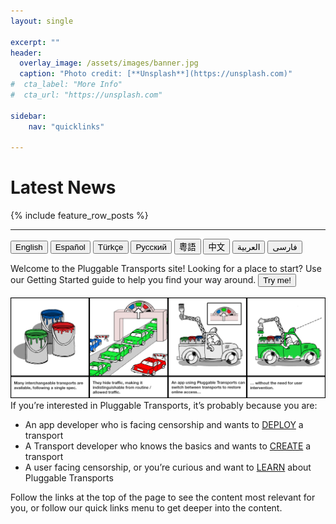 ```yaml
---
layout: single

excerpt: ""
header:
  overlay_image: /assets/images/banner.jpg
  caption: "Photo credit: [**Unsplash**](https://unsplash.com)"
#  cta_label: "More Info"
#  cta_url: "https://unsplash.com"

sidebar:
    nav: "quicklinks"

---
```


# Latest News

{% include feature_row_posts %}

---

<button onclick="langChange_en()">English</button>
<button onclick="langChange_es()">Español</button>
<button onclick="langChange_tr()">Türkçe</button>
<button onclick="langChange_ru()">Русский</button>
<button onclick="langChange_cn()">粵語</button>
<button onclick="langChange_tw()">中文</button>
<button onclick="langChange_ar()">العربية</button>
<button onclick="langChange_fa()">فارسی</button>

<!--Censorship and shutdowns vary from blocking specific websites to blocking or throttling entire types of traffic, like https or VoIP protocols. Pluggable Transports can keep sites and apps working as they are meant to when the network is being interfered with in this way.-->

<div id="langWelcome">Welcome to the Pluggable Transports site! Looking for a place to start? Use our Getting Started guide to help you find your way around.
<button onclick="myGuide_en()">Try me!</button> </div>
<br />

<img id="ptComic" src="/assets/images/comic_en.png">

<div id="langParas">If you’re interested in Pluggable Transports, it’s probably because you are:

  <ul>
    <li>An app developer who is facing censorship and wants to <a href="/implement/">DEPLOY</a> a transport</li>
    <li>A Transport developer who knows the basics and wants to <a href="/build/">CREATE</a> a transport</li>
    <li>A user facing censorship, or you’re curious and want to <a href="/about/">LEARN</a> about Pluggable Transports</li>
  </ul>
  <p>Follow the links at the top of the page to see the content most relevant for you, or follow our quick links menu to get deeper into the content.</p>
</div>

<script>
  function langChange_en() {
       document.getElementById("langWelcome").innerHTML = "Welcome to the Pluggable Transports site! Looking for a place to start? Use our Getting Started guide to help you find your way around. <button onclick=\"myGuide('en')\">Try me!</button>";
       document.getElementById('langParas').innerHTML = "If you’re interested in Pluggable Transports, it’s probably because you are :</p><ul><li>An app developer who is facing censorship and wants to <a href=\"/implement/\">DEPLOY</a> a transport</li><li>A Transport developer who knows the basics and wants to <a href=\"/build/\">CREATE</a> a transport</li><li>A user facing censorship, or you’re curious and want to <a href=\"/about/\">LEARN</a> about Pluggable Transports</li></ul><p>Follow the links at the top of the page to see the content most relevant for you, or follow our quick links menu to get deeper into the content.</p>";
       document.getElementById('ptComic').src='/assets/images/comic_en.png';
  }
  function langChange_es() {
       document.getElementById("langWelcome").innerHTML = "Juega a través de nuestra guía a Transportes Conectables <button onclick=\"myGuide('es')\">aquí</button>";
       document.getElementById("langParas").innerHTML = "Algunos de los sitios y servicios más comunes son bloqueados de maneras diferentes en diferentes redes. A veces, éstos bloqueos ocurren a nivel nacional, y son permanentes; o pueden estar ocurriendo alrededor de una elección importante. Lee el reporte anual de Freedom House <a href=\"https://freedomhouse.org/report/freedom-net/freedom-net-2018\" target=\"_blank\">Libertad en la Red</a> para saber más acerca de cuán extendido está ésto.<br><br>Otras veces, puede ser que tu Proveedor de Servicio de Internet (ISP) esté bloqueando acceso a contenido. Un ISP es cualquiera que provee tu conexión de red y no quiere que tengas acceso a algo - puede ser tu cortafuegos corporativo, tu red escolar, o tu compañia de telecomunicaciones.<br><br>En muchos casos, es frustrante cuando no puedes tener el contenido que quieres. Los Transportes Conectables están diseñados para ayudarte a encontrar la mejor manera de llegar al contenido, y hay varios tipos de transporte. La idea detrás de ésto es que todos hablan al sistema en una manera común, y permiten a desarrolladores de aplicaciones y administradores de sistemas implementar una solución que puede acceder múltiples transportes diferentes en un momento dado.";
       document.getElementById('ptComic').src='/assets/images/comic_es.png';
    }
    function langChange_tr() {
       document.getElementById("langWelcome").innerHTML = "<button onclick=\"myGuide('tr')\">Buraya tıklayarak</button> Değiştirilebilir Taşıyıcılar rehberimize göz atabilirsiniz.";
       document.getElementById("langParas").innerHTML = "Yaygın kullanılan bazı web sitesi ve hizmetler farklı ağlar üzerinde farklı şekillerde engellenir. Bu engellemeler bazen ulusal düzeyde ve kalıcı olarak yapılırken, bazen de geçici olarak ya da önemli bir seçimden önce yapılır. Engellemelerin ne kadar yaygın olduğunu görmek için Freedom House tarafından hazırlanan yıllık <a href=\"https://freedomhouse.org/report/freedom-net/freedom-net-2018\">Freedom on the Net (İnternette Özgürlük)</a> raporuna bakabilirsiniz.<br><br>Bunun dışında İnternet Hizmeti Sağlayıcınız (ISP) da içeriğe erişmenizi engelleyebilir. İnternet Hizmeti Sağlayıcıları size ağ bağlantısı altyapısını sağladığı için içerik ve hizmetlere erişmenizi engelleyebilen bir kuruluştur. Bunlar, kurumunuzda bulunan güvenlik duvarı yönetimi, okul ağınızın sistem yönetimi ya da telekom şirketiniz gibi çeşitli kuruluşlar olabilir.<br><br>Çoğu zaman istediğiniz içeriğe erişememek sinir bozucu bir durumdur. Değiştirilebilir Taşıyıcılar istediğiniz içeriğe erişmeniz için en iyi yolun bulunmasına yardımcı olacak şekilde tasarlanmıştır. Farklı engellemeleri aşmak için farklı taşıyıcı türleri geliştirilmiştir. Farklı yöntemler kullanan tüm bu taşıyıcıların aynı şekilde iletişim kurması sayesinde, uygulama geliştiricileri ve sistem yöneticileri gerektiği zaman farklı taşıyıcıların kullanılabileceği tek bir çözüm geliştirebilir.";
       document.getElementById('ptComic').src='/assets/images/comic_tr.png';
    }
    function langChange_ru() {
       document.getElementById("langWelcome").innerHTML = "мотрите видео руководство по Подключаемым транспортам <button onclick=\"myGuide('ru')\">здесь</button>";
       document.getElementById("langParas").innerHTML = "Некоторые из самых обычных сайтов и сервисов блокируются различными способами в различных сетях. Иногда эти блокировки включаются на уровне государств и действуют постоянно, либо могут происходить во время важных выборов. Прочитайте ежегодный отчет \"<a href=\"https://freedomhouse.org/report/freedom-net/freedom-net-2018\" target=\"_blank\">Свобода в Сети</a>\" от Freedom House, чтобы узнать, насколько это распространено.<br><br>В других случаях, доступ к данным может блокировать ваш интернет-провайдер (ISP).  Провайдер, например, корпоративный файрволл, школьная сеть или телекоммуникационная компания, предоставляет вам сетевое соединение и может не желать давать вам доступ к чему-нибудь.<br><br>Когда вы не можете получить данные, которые хотите, это часто бесит. Подключаемые Транспорты разработаны, чтобы помочь вам найти лучший способ доступа к данным, и существует несколько типов транспортов. Все они взаимодействуют с системой единообразно, позволяя разработчикам и системным администраторам реализовать единое решение, дающее доступ к многим транспортам в любой момент времени.";
       document.getElementById('ptComic').src='/assets/images/comic_ru.png';
    }
    function langChange_tw() {
       document.getElementById("langWelcome").innerHTML = "透過可插拔傳輸指示<button onclick=\"myGuide('zhtw')\">播放</button>";
       document.getElementById("langParas").innerHTML = "有些常見的網站與服務在不同的網路環境下以不同方式被封鎖。有時候封鎖情況是全國且永久性，或者其發生在國內重要選舉期間。請參考自由之家的年度<a href=\"https://freedomhouse.org/report/freedom-net/freedom-net-2018\" target=\"_blank\">網路自由</a>報告來了解網路封鎖的狀況。<br><br>其它時候，可能是網路連線服務商（ISP）屏蔽了內容訪問。ISP 指提供網路連線功能的任何成員，它們刻意讓你無法訪問某些網站，ISP 可能是公司的防火牆、學校的網路中心或是電信公司。<br><br>無法取得所要的網路內容實在令人受挫。可插拔傳輸即是從多種傳輸方式中，協助找到近用網路的最佳方法。其背後的想法是這些傳輸都是用相同方式來和系統交流，它們能讓應用程式開發人員和系統管理員在有限時間內透過一個方案的執行來取用多種不同的傳輸。";
       document.getElementById('ptComic').src='/assets/images/comic_zhtw.png';
    }
    function langChange_cn() {
       document.getElementById("langWelcome").innerHTML = "我们在<button onclick=\"myGuide('zhcn')\">此处</button>提供了可插拔传输步骤式的指南";
       document.getElementById("langParas").innerHTML = "在不同网络上，一些常规网站与服务被不同的方式屏蔽。有时，这些屏蔽发生在国家层面上，可能是永久实施，或者在重要选举时期发生。了解更多有关网络屏蔽的广度，请参阅自由之家每年的<a href=\"https://freedomhouse.org/report/freedom-net/freedom-net-2018\" target=\"_blank\">《网络自由》</a> 报告。<br><br>有时，可能是你的互联网服务供应商（ISP）屏蔽了内容的访问。ISP 是指为你提供互联网连接的任何公司，他们不想你访问某些内容：可能是企业防火墙、学校网络或电信公司。<br><br>大多数情况下，无法访问想要访问的内容会令人沮丧气馁。可插拔传输旨在提供访问这些内容的最佳方式，并且存在多种类型传输方式。其背后的理念在于，所有传输方式都通过共同的方式与系统进行通信，并允许应用开发人员和系统管理员部署一种方案，可随时访问多种传输方式。";
       document.getElementById('ptComic').src='/assets/images/comic_zhcn.png';
    }
    function langChange_ar() {
       document.getElementById("langWelcome").innerHTML = "<p dir=\"rtl\">تصفح مرشدنا للنواقل الموصولة <button onclick=\"myGuide('ar')\">هنا</button></p>";
       document.getElementById("langParas").innerHTML = "<div dir=\"rtl\">يتم حظر بعض من أكثر المواقع والخدمات الشائعة بطرق مختلفة، أحيانا يأتي المنع على مستوى قومي وبشكل دائم، وأحيانا يأتي في وقت انتخابات مهمه، اقرأ تقرير <a href=\"https://freedomhouse.org/report/freedom-net/freedom-net-2018\" target=\"_blank\">الحريه على الإنترنت</a> السنوي من فريدوم هاوس لمعرفة مدى انتشار هذه الطرق.<br><br>في أوقات أخرى، يمكن أن يكون مزوّد خدمة الإنترنت الخاص بكم هو من يمنع الوصول إلى المحتوى.المزوّد أو ال ISP هو أي جهة تقدُم لكم الاتصال بالشبكة ولا يريد وصولكم إلى شيء ما - يمكن ان يكون حائط ناري تجاري، أو شبكة مدرسة او شركه الاتصالات الخاصة بكم. <br><br>في كثير من الحالات ، تكون عدم الوصول إلى المحتوى الذين تريدونه أمراً محبطاً. تم تصميم النواقل الموصولة لمساعدتكم في العثورعلى أفضل طريقة للوصول إلى المحتوى، وهناك عدّة أنواع من النواقل. الفكرة من وراء ذلك هي أنها جميعا تتحدّث مع النظام بطرق مشتركة، وتسمح لمطوري التطبيقات و مديري الشبكات بتنفيذ حل واحد يمكنه الوصول إلى عدّة نواقل في أي وقت.</div>";
       document.getElementById('ptComic').src='/assets/images/comic_ar.png';
    }
    function langChange_fa() {
       document.getElementById("langWelcome").innerHTML = "<p dir=\"rtl\">با راهنمای ما برای حامل‌های جابه‌جاپذیر شروع کنید<button onclick=\"myGuide('fa')\">اینجا</button></p>";
       document.getElementById("langParas").innerHTML = "<div dir=\"rtl\">برخی از رایج‌ترین سایت‌ها و سرویس‌ها به روش‌های گوناگون در شبکه‌های مختلف مسدود شده‌اند. گاهی اوقات این مسدود شدن‌ها در سطح ملی رخ می‌دهد و به طور دائم مسدود می‌مانند؛  یا ممکن است این مسدود شدن در نزدیکی یک انتخابات مهم رخ بدهد. گزارشِ سالانه‌ی <a href=\"https://freedomhouse.org/report/freedom-net/freedom-net-2018\" target=\"_blank\">آزادی در شبکه‌ی</a> خانه‌‌ی آزادی را بخوانید تا اطلاعات بیشتری در مورد گستردگی این موضوع پیدا کنید.<br><br>در باقی اوقات، ممکن است سرویس‌دهنده‌ی اینترنت (ISP) شما دسترسی به محتوا را مسدود کرده است. یک ISP هر کسی است که اتصالِ شبکه‌ی شما را فراهم می‌کند و نمی‌خواهد شما به چیز خاصی دسترسی پیدا کنید - که ممکن است دیوار آتشینِ شرکت یا شبکه‌ی مدرسه یا شرکتِ شبکه‌‌ی مخابراتی شما باشد.<br><br>در بسیاری از موارد، عدمِ دسترسی به محتوای درخواستی بسیار ناراحت‌کننده است. حامل‌های جابه‌جاپذیر برای این طراحی شده‌اند تا به شما برای پیدا کردن بهترین راه رسیدن به محتوا کمک کنند، و چندین نوع از این حامل‌ها وجود دارد. ایده‌ی پشت این راه این است که همه‌ی آن‌ها از یک راه مشترک با سیستم‌ صحبت می‌کنند، و این به توسعه‌دهنده‌های برنامه و مدیران سیستم اجازه می‌دهد تا راه‌حلی را اجرا کنند که می‌تواند به حامل‌های متفاوت و گوناگون در هر زمان دسترسی داشته باشد.</div>";
       document.getElementById('ptComic').src='/assets/images/comic_fa.png';
    }
    function myGuide(lang) { 
      window.open("/gettingstarted_" + lang + ".html", "_blank", "toolbar=no,scrollbars=yes,resizable=no");
    }
</script>





<!--Censorship and shutdowns vary from blocking specific websites to blocking or throttling entire types of traffic, like https or VoIP protocols. Pluggable Transports can keep sites and apps working as they are meant to when the network is being interfered with in this way.

<div id="langWelcome">Welcome to the Pluggable Transports site! Looking for a place to start? Use our Getting Started guide to help you find your way around.
<button onclick="myGuide('es')">Try me!</button> </div>
<br />

<img id="ptComic" src="/assets/images/comic_en.png">

<div id="langParas">If you’re interested in Pluggable Transports, it’s probably because you are:

  <ul>
    <li>An app developer who is facing censorship and wants to <a href="/implement/">DEPLOY</a> a transport</li>
    <li>A Transport developer who knows the basics and wants to <a href="/build/">CREATE</a> a transport</li>
    <li>A user facing censorship, or you’re curious and want to <a href="/about/">LEARN</a> about Pluggable Transports</li>
  </ul>
  <p>Follow the links at the top of the page to see the content most relevant for you, or follow our quick links menu to get deeper into the content.</p>
</div>

<script>
    function myGuide(lang) { 
      document.getElementById("langWelcome").innerHTML = "Now launching gettingstarted_" + lang +".html";
      window.open("/gettingstarted_" + lang + ".html", "_blank", "toolbar=no,scrollbars=yes,resizable=no");
    }
    function myGuide_en() {
     document.getElementById("langWelcome").innerHTML = "Hello"; 
    }
</script>

<!--    window.open("/gettingstarted_es.html", "_blank", "toolbar=no,scrollbars=yes,resizable=no");
---

# Using the site

If you're interested in Pluggable Transports, it's probably because you are :

- An app developer who is facing censorship and wants to [DEPLOY](/implement/) a transport
- A Transport developer who knows the basics and wants to [CREATE](/build/) a transport
- A user facing censorship, or you're curious and want to [LEARN](/about/) about Pluggable Transports

Follow the links at the top of the page to see the content most relevant for you, or follow our quick links menu to get deeper into the content.
-->